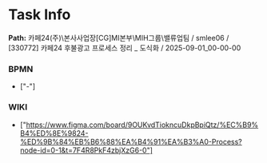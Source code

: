 # Task Info

**Path:** 카페24(주)\본사사업장\[CG]MI본부\MIH그룹\밸류업팀 / smlee06 / [330772] 카페24 후불광고 프로세스 정리 _ 도식화 / 2025-09-01_00-00-00

### BPMN
- ["-"]

### WIKI
- ["https://www.figma.com/board/9OUKvdTiokncuDkpBpiQtz/%EC%B9%B4%ED%8E%9824-%ED%9B%84%EB%B6%88%EA%B4%91%EA%B3%A0-Process?node-id=0-1&t=7F4R8PkF4zbjXzG6-0"]

